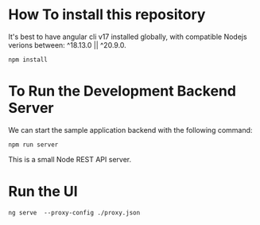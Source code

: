 # How To install this repository

It's best to have angular cli v17 installed globally, with compatible Nodejs verions between: ^18.13.0 || ^20.9.0.

    npm install

# To Run the Development Backend Server

We can start the sample application backend with the following command:

    npm run server

This is a small Node REST API server.

# Run the UI

    ng serve  --proxy-config ./proxy.json



